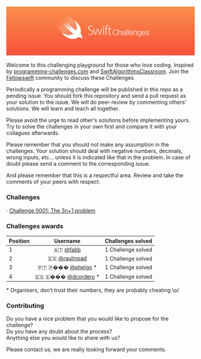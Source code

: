 
![](Images/banner.png)

Welcome to this challenging playground for those who love coding. Inspired by [programming-challenges.com](http://programming-challenges.com) and [SwiftAlgorithmsClassroom](https://github.com/gmertk/SwiftAlgorithmsClassroom). Join the [Fellowswift](http://fellowswift.com) community to discuss these Challenges.

Periodically a programming challenge will be published in this repo as a pending issue. You should fork this repository and send a pull request as your solution to the issue. We will do peer-review by commenting others' solutions. We will learn and teach all together.

Please avoid the urge to read other's solutions before implementing yours. Try to solve the challenges in your own first and compare it with your collagues afterwards.

Please remember that you should not make any assumption in the challenges. Your solution should deal with negative numbers, decimals, wrong inputs, etc... unless it is indicated like that in the problem. In case of doubt please send a comment to the corresponding issue.

And please remember that this is a respectful area. Review and take the comments of your peers with respect.

### Challenges

· [Challenge 0001: The 3n+1 problem](https://github.com/fellowswift/SwiftChallenges/issues/1)

### Challenges awards

| Position  |      Username                                  |  Challenges solved   |
|-----------|:----------------------------------------------:|---------------------:|
| 1         | 🇦🇹 [@fabb](https://github.com/fabb)              | 1 Challenge solved   |
| 2         | 🇪🇸 [@raulmpad](https://github.com/raulmpad)      | 1 Challenge solved   |
| 3         | 🇵🇹 🇵���  [@phelgo](https://github.com/phelgo) *        | 1 Challenge solved   |
| 4         | 🇪🇸 🇪���  [@dcordero](https://github.com/dcordero) *    | 1 Challenge solved   |

\* Organisers, don’t trust their numbers, they are probably cheating \o/

### Contributing

Do you have a nice problem that you would like to propose for the challenge?     
Do you have any doubt about the process?      
Anything else you would like to share with us?     

Please contact us, we are really looking forward your comments.
